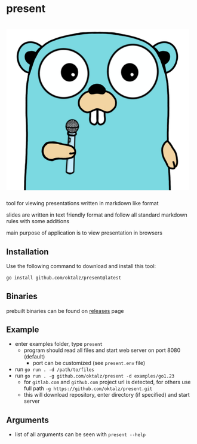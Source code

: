 <!--- WARNING --->
<!--- THIS FILE IS AUTOGENERATED --->
<!--- edit files in /doc folder --->
<!--- execute task generate to update this file --->

# present

# ![present](assets/go-mic.png "present")
<!--- image created with https://www.quasilyte.dev/gopherkon/?state=000a070k03040100000000000000000000 --->

tool for viewing presentations written in markdown like format

slides are written in text friendly format and follow all standard
markdown rules with some additions

main purpose of application is to view presentation in browsers

## Installation
Use the following command to download and install this tool:
```sh
go install github.com/oktalz/present@latest
```

## Binaries
  prebuilt binaries can be found on [releases](https://github.com/oktalz/present/releases) page

## Example

- enter examples folder, type `present`
  - program should read all files and start web server on port 8080 (default)
    - port can be customized (see `present.env` file)
- run `go run . -d /path/to/files`
- run `go run . -g github.com/oktalz/present -d examples/go1.23`
  - for `gitlab.com` and `github.com` project url is detected, for others use full path `-g https://github.com/oktalz/present.git`
  - this will download repository, enter directory (if specified) and start server

## Arguments

- list of all arguments can be seen with `present --help`

```txt
